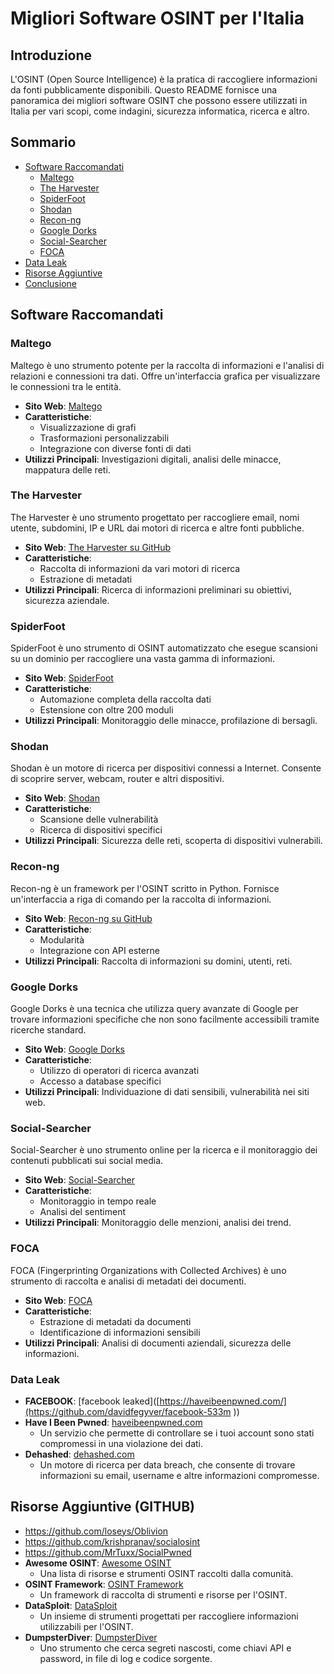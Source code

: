 # Migliori Software OSINT per l'Italia

## Introduzione
L'OSINT (Open Source Intelligence) è la pratica di raccogliere informazioni da fonti pubblicamente disponibili. Questo README fornisce una panoramica dei migliori software OSINT che possono essere utilizzati in Italia per vari scopi, come indagini, sicurezza informatica, ricerca e altro.

## Sommario
- [Software Raccomandati](#software-raccomandati)
  - [Maltego](#maltego)
  - [The Harvester](#the-harvester)
  - [SpiderFoot](#spiderfoot)
  - [Shodan](#shodan)
  - [Recon-ng](#recon-ng)
  - [Google Dorks](#google-dorks)
  - [Social-Searcher](#social-searcher)
  - [FOCA](#foca)
- [Data Leak](#data-leak-e-link-utili)
- [Risorse Aggiuntive](#risorse-aggiuntive)
- [Conclusione](#conclusione)

## Software Raccomandati

### Maltego
Maltego è uno strumento potente per la raccolta di informazioni e l'analisi di relazioni e connessioni tra dati. Offre un'interfaccia grafica per visualizzare le connessioni tra le entità.

- **Sito Web**: [Maltego](https://www.maltego.com/)
- **Caratteristiche**:
  - Visualizzazione di grafi
  - Trasformazioni personalizzabili
  - Integrazione con diverse fonti di dati
- **Utilizzi Principali**: Investigazioni digitali, analisi delle minacce, mappatura delle reti.

### The Harvester
The Harvester è uno strumento progettato per raccogliere email, nomi utente, subdomini, IP e URL dai motori di ricerca e altre fonti pubbliche.

- **Sito Web**: [The Harvester su GitHub](https://github.com/laramies/theHarvester)
- **Caratteristiche**:
  - Raccolta di informazioni da vari motori di ricerca
  - Estrazione di metadati
- **Utilizzi Principali**: Ricerca di informazioni preliminari su obiettivi, sicurezza aziendale.

### SpiderFoot
SpiderFoot è uno strumento di OSINT automatizzato che esegue scansioni su un dominio per raccogliere una vasta gamma di informazioni.

- **Sito Web**: [SpiderFoot](https://www.spiderfoot.net/)
- **Caratteristiche**:
  - Automazione completa della raccolta dati
  - Estensione con oltre 200 moduli
- **Utilizzi Principali**: Monitoraggio delle minacce, profilazione di bersagli.

### Shodan
Shodan è un motore di ricerca per dispositivi connessi a Internet. Consente di scoprire server, webcam, router e altri dispositivi.

- **Sito Web**: [Shodan](https://www.shodan.io/)
- **Caratteristiche**:
  - Scansione delle vulnerabilità
  - Ricerca di dispositivi specifici
- **Utilizzi Principali**: Sicurezza delle reti, scoperta di dispositivi vulnerabili.

### Recon-ng
Recon-ng è un framework per l'OSINT scritto in Python. Fornisce un'interfaccia a riga di comando per la raccolta di informazioni.

- **Sito Web**: [Recon-ng su GitHub](https://github.com/lanmaster53/recon-ng)
- **Caratteristiche**:
  - Modularità
  - Integrazione con API esterne
- **Utilizzi Principali**: Raccolta di informazioni su domini, utenti, reti.

### Google Dorks
Google Dorks è una tecnica che utilizza query avanzate di Google per trovare informazioni specifiche che non sono facilmente accessibili tramite ricerche standard.

- **Sito Web**: [Google Dorks](https://www.exploit-db.com/google-hacking-database)
- **Caratteristiche**:
  - Utilizzo di operatori di ricerca avanzati
  - Accesso a database specifici
- **Utilizzi Principali**: Individuazione di dati sensibili, vulnerabilità nei siti web.

### Social-Searcher
Social-Searcher è uno strumento online per la ricerca e il monitoraggio dei contenuti pubblicati sui social media.

- **Sito Web**: [Social-Searcher](https://www.social-searcher.com/)
- **Caratteristiche**:
  - Monitoraggio in tempo reale
  - Analisi del sentiment
- **Utilizzi Principali**: Monitoraggio delle menzioni, analisi dei trend.

### FOCA
FOCA (Fingerprinting Organizations with Collected Archives) è uno strumento di raccolta e analisi di metadati dei documenti.

- **Sito Web**: [FOCA](https://www.elevenpaths.com/labstools/foca)
- **Caratteristiche**:
  - Estrazione di metadati da documenti
  - Identificazione di informazioni sensibili
- **Utilizzi Principali**: Analisi di documenti aziendali, sicurezza delle informazioni.


### Data Leak
- **FACEBOOK**: [facebook leaked]([https://haveibeenpwned.com/](https://github.com/davidfegyver/facebook-533m ))
- **Have I Been Pwned**: [haveibeenpwned.com](https://haveibeenpwned.com/)
  - Un servizio che permette di controllare se i tuoi account sono stati compromessi in una violazione dei dati.
- **Dehashed**: [dehashed.com](https://www.dehashed.com/)
  - Un motore di ricerca per data breach, che consente di trovare informazioni su email, username e altre informazioni compromesse.

## Risorse Aggiuntive (GITHUB)
- https://github.com/loseys/Oblivion
- https://github.com/krishpranav/socialosint
- https://github.com/MrTuxx/SocialPwned
- **Awesome OSINT**: [Awesome OSINT](https://github.com/jivoi/awesome-osint)
  - Una lista di risorse e strumenti OSINT raccolti dalla comunità.
- **OSINT Framework**: [OSINT Framework](https://github.com/lockfale/osint-framework)
  - Un framework di raccolta di strumenti e risorse per l'OSINT.
- **DataSploit**: [DataSploit](https://github.com/dvopsway/datasploit)
  - Un insieme di strumenti progettati per raccogliere informazioni utilizzabili per l'OSINT.
- **DumpsterDiver**: [DumpsterDiver](https://github.com/securing/DumpsterDiver)
  - Uno strumento che cerca segreti nascosti, come chiavi API e password, in file di log e codice sorgente.
